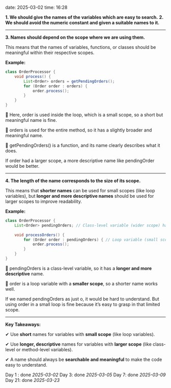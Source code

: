 date: 2025-03-02
time: 16:28


**1. We should give the names of the variables which are easy to search.**
**2. We should avoid the numeric constant and given a suitable names to it.**

---

**3. Names should depend on the scope where we are using them.**

This means that the names of variables, functions, or classes should be meaningful within their respective scopes.

**Example:**

```java
class OrderProcessor {
    void process() {
        List<Order> orders = getPendingOrders();
        for (Order order : orders) {
            order.process();
        }
    }
}
```

🔹 Here, order is used inside the loop, which is a small scope, so a short but meaningful name is fine.

🔹 orders is used for the entire method, so it has a slightly broader and meaningful name.

🔹 getPendingOrders() is a function, and its name clearly describes what it does.

If order had a larger scope, a more descriptive name like pendingOrder would be better.

---

**4. The length of the name corresponds to the size of its scope.**

This means that **shorter names** can be used for small scopes (like loop variables), but **longer and more descriptive names** should be used for larger scopes to improve readability.

**Example:**

```java
class OrderProcessor {
    List<Order> pendingOrders; // Class-level variable (wider scope) has a long name
    
    void processOrders() {
        for (Order order : pendingOrders) { // Loop variable (small scope) has a short name
            order.process();
        }
    }
}
```

🔹 pendingOrders is a class-level variable, so it has a **longer and more descriptive** name.

🔹 order is a loop variable with a **smaller scope**, so a shorter name works well.

If we named pendingOrders as just o, it would be hard to understand. But using order in a small loop is fine because it’s easy to grasp in that limited scope.

---

**Key Takeaways:**

✔ Use **short** names for variables with **small scope** (like loop variables).

✔ Use **longer, descriptive** names for variables with **larger scope** (like class-level or method-level variables).

✔ A name should always be **searchable and meaningful** to make the code easy to understand.


Day 1 : done *2025-03-02*
Day 3: done *2025-03-05*
Day 7: done *2025-03-09*
Day 21: done *2025-03-23*